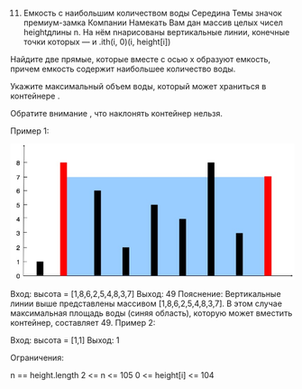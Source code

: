 11. Емкость с наибольшим количеством воды
Середина
Темы
значок премиум-замка
Компании
Намекать
Вам дан массив целых чисел heightдлины n. На нём nнарисованы вертикальные линии, конечные точки которых — и .ith(i, 0)(i, height[i])

Найдите две прямые, которые вместе с осью x образуют емкость, причем емкость содержит наибольшее количество воды.

Укажите максимальный объем воды, который может храниться в контейнере .

Обратите внимание , что наклонять контейнер нельзя.

 

Пример 1:

![ex1](image/ex1.jpg)

Вход: высота = [1,8,6,2,5,4,8,3,7]
 Выход: 49
 Пояснение: Вертикальные линии выше представлены массивом [1,8,6,2,5,4,8,3,7]. В этом случае максимальная площадь воды (синяя область), которую может вместить контейнер, составляет 49.
Пример 2:

Вход: высота = [1,1]
 Выход: 1
 

Ограничения:

n == height.length
2 <= n <= 105
0 <= height[i] <= 104